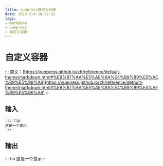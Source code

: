 ```yaml
---
title: vuepress自定义容器
date: 2023-3-8 18:32:22
tags:
- markdown
- vuepress
- 自定义容器
---
```

# 自定义容器
::: 
原文：[https://vuepress.github.io/zh/reference/default-theme/markdown.html#%E8%87%AA%E5%AE%9A%E4%B9%89%E5%AE%B9%E5%99%A8](https://vuepress.github.io/zh/reference/default-theme/markdown.html#%E8%87%AA%E5%AE%9A%E4%B9%89%E5%AE%B9%E5%99%A8)
:::

## 输入
```
::: tip
这是一个提示
:::
```
## 输出
::: tip
这是一个提示
:::

<Vssue :title="$title" />